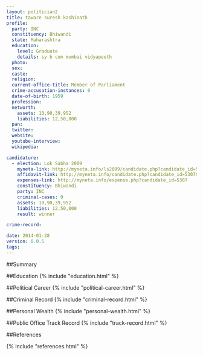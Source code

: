 ```yaml
---
layout: politician2
title: taware suresh kashinath
profile: 
  party: INC
  constituency: Bhiwandi
  state: Maharashtra
  education: 
    level: Graduate
    details: sy b com mumbai vidyapeeth
  photo: 
  sex: 
  caste: 
  religion: 
  current-office-title: Member of Parliament
  crime-accusation-instances: 0
  date-of-birth: 1959
  profession: 
  networth: 
    assets: 10,90,39,952
    liabilities: 12,50,000
  pan: 
  twitter: 
  website: 
  youtube-interview: 
  wikipedia: 

candidature: 
  - election: Lok Sabha 2009
    myneta-link: http://myneta.info/ls2009/candidate.php?candidate_id=5307
    affidavit-link: http://myneta.info/candidate.php?candidate_id=5307&scan=original
    expenses-link: http://myneta.info/expense.php?candidate_id=5307
    constituency: Bhiwandi 
    party: INC
    criminal-cases: 0
    assets: 10,90,39,952
    liabilities: 12,50,000
    result: winner 

crime-record: 

date: 2014-01-28
version: 0.0.5
tags: 
---
```

##Summary


##Education
{% include "education.html" %}


##Political Career
{% include "political-career.html" %}


##Criminal Record
{% include "criminal-record.html" %}


##Personal Wealth
{% include "personal-wealth.html" %}


##Public Office Track Record
{% include "track-record.html" %}


##References


{% include "references.html" %}